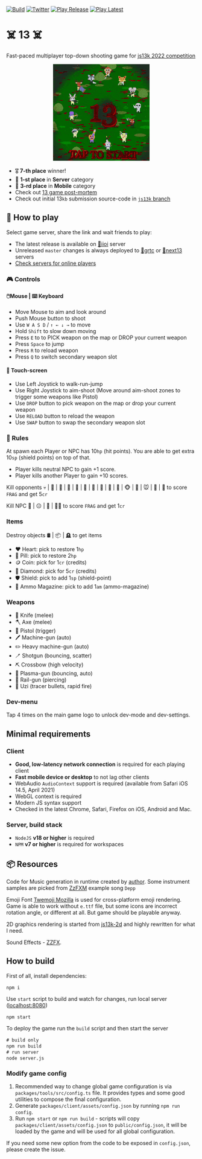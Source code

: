 [![Build](https://github.com/eliasku/13/actions/workflows/build.yml/badge.svg)](https://github.com/eliasku/13/actions/workflows/build.yml)
[![Twitter](https://img.shields.io/twitter/follow/eliaskuvoice.svg?style=flat&label=Follow&logoColor=white&color=1da1f2&logo=twitter)](https://twitter.com/eliaskuvoice)
[![Play Release](https://img.shields.io/badge/Play%20Release-online-pink.svg)](https://iioi.herokuapp.com/)
[![Play Latest](https://img.shields.io/badge/Play%20Latest-online-olive.svg)](https://next13.herokuapp.com/)

# ☠️ 13 ☠️

Fast-paced multiplayer top-down shooting game for [js13k 2022 competition](https://js13kgames.com/)

<p align="center">
<img src="13.gif">
</p>

- 🎖️ **7-th place** winner!
- 🥇 **1-st place** in **Server** category
- 🥉 **3-rd place** in **Mobile** category
- Check out [13 game post-mortem](https://eliasku.hashnode.dev/13-game)
- Check out initial 13`kb` submission source-code in [`js13k` branch](https://github.com/eliasku/13/tree/js13k)

## 📖 How to play

Select game server, share the link and wait friends to play:

- The latest release is available on [🚪iioi](https://iioi.herokuapp.com/) server
- Unreleased `master` changes is always deployed to [🚪grtc](https://grtc.herokuapp.com/) or [🚪next13](https://next13.herokuapp.com/) servers
- [Check servers for online players](https://eliasku.github.io/13/servers.html)

### 🎮 Controls

#### 🖱️Mouse | ⌨️ Keyboard

- Move Mouse to aim and look around
- Push Mouse button to shoot
- Use `W A S D` / `↑ ← ↓ →` to move
- Hold `Shift` to slow down moving
- Press `E` to to PICK weapon on the map or DROP your current weapon
- Press `Space` to jump
- Press `R` to reload weapon
- Press `Q` to switch secondary weapon slot

#### 📱 Touch-screen

- Use Left Joystick to walk-run-jump
- Use Right Joystick to aim-shoot (Move around aim-shoot zones to trigger some weapons like Pistol)
- Use `DROP` button to pick weapon on the map or drop your current weapon
- Use `RELOAD` button to reload the weapon
- Use `SWAP` button to swap the secondary weapon slot

### 📜 Rules

At spawn each Player or NPC has 10`hp` (hit points). You are able to get extra 10`sp` (shield points) on top of that.

- Player kills neutral NPC to gain +1 score.
- Player kills another Player to gain +10 scores.

Kill opponents 💀 | 👹 | 🤡 | 🤖 | 🎃 | 🦝 | 🐙 | 🐰 | 🦌 | 🐺 | 🐵 | 🦊 | 🐭 | 🦍 | 🐸 to score `FRAG` and get 5`cr`

Kill NPC 🍅 | 😐 | 🐷 | 🎅🏻 to score `FRAG` and get 1`cr`

### Items

Destroy objects 🛢 | 📦 | 🪦 to get items

- ❤️ Heart: pick to restore 1`hp`
- 💊️ Pill: pick to restore 2`hp`
- 🪙️ Coin: pick for 1`cr` (credits)
- 💎️ Diamond: pick for 5`cr` (credits)
- 🛡️ Shield: pick to add 1`sp` (shield-point)
- 🧱️ Ammo Magazine: pick to add 1`am` (ammo-magazine)

### Weapons

- 🔪 Knife (melee)
- 🪓 Axe (melee)
- 🔫 Pistol (trigger)
- 🖊 Machine-gun (auto)
- ️✏️ Heavy machine-gun (auto)
- 🪥 Shotgun (bouncing, scatter)
- ⛏ Crossbow (high velocity)
- 🔌 Plasma-gun (bouncing, auto)
- 🧵 Rail-gun (piercing)
- 🧣 Uzi (tracer bullets, rapid fire)

### Dev-menu

Tap 4 times on the main game logo to unlock dev-mode and dev-settings.

## Minimal requirements

### Client

- **Good, low-latency network connection** is required for each playing client
- **Fast mobile device or desktop** to not lag other clients
- WebAudio `AudioContext` support is required (available from Safari iOS 14.5, April 2021)
- WebGL context is required
- Modern JS syntax support
- Checked in the latest Chrome, Safari, Firefox on iOS, Android and Mac.

### Server, build stack

- `NodeJS` **v18 or higher** is required
- `NPM` **v7 or higher** is required for workspaces

## 📦 Resources

Code for Music generation in runtime created by [author](https://twitter.com/eliaskuvoice). Some instrument samples are picked from [ZzFXM](https://keithclark.github.io/ZzFXM/) example song `Depp`

Emoji Font [Twemoji Mozilla](https://github.com/mozilla/twemoji-colr/releases) is used for cross-platform emoji rendering. Game is able to work without `e.ttf` file, but some icons are incorrect rotation angle, or different at all. But game should be playable anyway.

2D graphics rendering is started from [js13k-2d](https://github.com/kutuluk/js13k-2d) and highly rewritten for what I need.

Sound Effects - [ZZFX](https://github.com/KilledByAPixel/ZzFX).

## How to build

First of all, install dependencies:
```shell
npm i
```

Use `start` script to build and watch for changes, run local server ([localhost:8080](http://localhost:8080))

```shell 
npm start
```

To deploy the game run the `build` script and then start the server
```shell
# build only
npm run build
# run server
node server.js
```

### Modify game config

1. Recommended way to change global game configuration is via `packages/tools/src/config.ts` file. It provides types and some good utilities to compose the final configuration.
2. Generate `packages/client/assets/config.json` by running `npm run config`.
3. Run `npm start` or `npm run build` - scripts will copy `packages/client/assets/config.json` to `public/config.json`, it will be loaded by the game and will be used for all global configuration.

If you need some new option from the code to be exposed in `config.json`, please create the issue.
